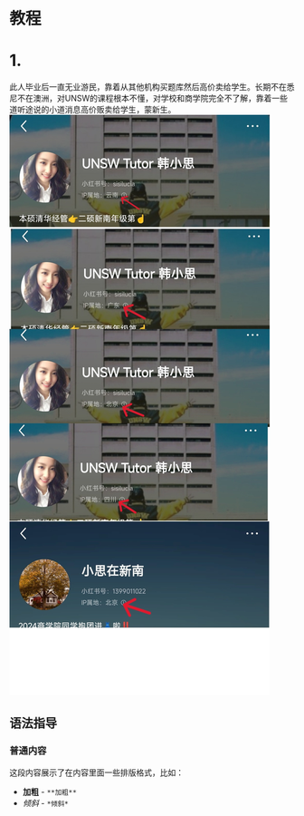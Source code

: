# 教程

# 1.
此人毕业后一直无业游民，靠着从其他机构买题库然后高价卖给学生。长期不在悉尼不在澳洲，对UNSW的课程根本不懂，对学校和商学院完全不了解，靠着一些道听途说的小道消息高价贩卖给学生，蒙新生。
![](https://github.com/zinvestglobal1190/unsw_back_edu/blob/main/1-1.jpg)
## 语法指导

### 普通内容

这段内容展示了在内容里面一些排版格式，比如：

- **加粗** - `**加粗**`
- *倾斜* - `*倾斜*`
